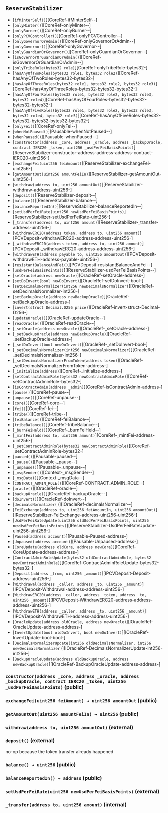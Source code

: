 ## <span id="ReserveStabilizer"></span> `ReserveStabilizer`



- [`ifMinterSelf()`][CoreRef-ifMinterSelf--]
- [`onlyMinter()`][CoreRef-onlyMinter--]
- [`onlyBurner()`][CoreRef-onlyBurner--]
- [`onlyPCVController()`][CoreRef-onlyPCVController--]
- [`onlyGovernorOrAdmin()`][CoreRef-onlyGovernorOrAdmin--]
- [`onlyGovernor()`][CoreRef-onlyGovernor--]
- [`onlyGuardianOrGovernor()`][CoreRef-onlyGuardianOrGovernor--]
- [`isGovernorOrGuardianOrAdmin()`][CoreRef-isGovernorOrGuardianOrAdmin--]
- [`onlyTribeRole(bytes32 role)`][CoreRef-onlyTribeRole-bytes32-]
- [`hasAnyOfTwoRoles(bytes32 role1, bytes32 role2)`][CoreRef-hasAnyOfTwoRoles-bytes32-bytes32-]
- [`hasAnyOfThreeRoles(bytes32 role1, bytes32 role2, bytes32 role3)`][CoreRef-hasAnyOfThreeRoles-bytes32-bytes32-bytes32-]
- [`hasAnyOfFourRoles(bytes32 role1, bytes32 role2, bytes32 role3, bytes32 role4)`][CoreRef-hasAnyOfFourRoles-bytes32-bytes32-bytes32-bytes32-]
- [`hasAnyOfFiveRoles(bytes32 role1, bytes32 role2, bytes32 role3, bytes32 role4, bytes32 role5)`][CoreRef-hasAnyOfFiveRoles-bytes32-bytes32-bytes32-bytes32-bytes32-]
- [`onlyFei()`][CoreRef-onlyFei--]
- [`whenNotPaused()`][Pausable-whenNotPaused--]
- [`whenPaused()`][Pausable-whenPaused--]
- [`constructor(address _core, address _oracle, address _backupOracle, contract IERC20 _token, uint256 _usdPerFeiBasisPoints)`][ReserveStabilizer-constructor-address-address-address-contract-IERC20-uint256-]
- [`exchangeFei(uint256 feiAmount)`][ReserveStabilizer-exchangeFei-uint256-]
- [`getAmountOut(uint256 amountFeiIn)`][ReserveStabilizer-getAmountOut-uint256-]
- [`withdraw(address to, uint256 amountOut)`][ReserveStabilizer-withdraw-address-uint256-]
- [`deposit()`][ReserveStabilizer-deposit--]
- [`balance()`][ReserveStabilizer-balance--]
- [`balanceReportedIn()`][ReserveStabilizer-balanceReportedIn--]
- [`setUsdPerFeiRate(uint256 newUsdPerFeiBasisPoints)`][ReserveStabilizer-setUsdPerFeiRate-uint256-]
- [`_transfer(address to, uint256 amount)`][ReserveStabilizer-_transfer-address-uint256-]
- [`withdrawERC20(address token, address to, uint256 amount)`][PCVDeposit-withdrawERC20-address-address-uint256-]
- [`_withdrawERC20(address token, address to, uint256 amount)`][PCVDeposit-_withdrawERC20-address-address-uint256-]
- [`withdrawETH(address payable to, uint256 amountOut)`][PCVDeposit-withdrawETH-address-payable-uint256-]
- [`resistantBalanceAndFei()`][PCVDeposit-resistantBalanceAndFei--]
- [`usdPerFeiBasisPoints()`][IReserveStabilizer-usdPerFeiBasisPoints--]
- [`setOracle(address newOracle)`][OracleRef-setOracle-address-]
- [`setDoInvert(bool newDoInvert)`][OracleRef-setDoInvert-bool-]
- [`setDecimalsNormalizer(int256 newDecimalsNormalizer)`][OracleRef-setDecimalsNormalizer-int256-]
- [`setBackupOracle(address newBackupOracle)`][OracleRef-setBackupOracle-address-]
- [`invert(struct Decimal.D256 price)`][OracleRef-invert-struct-Decimal-D256-]
- [`updateOracle()`][OracleRef-updateOracle--]
- [`readOracle()`][OracleRef-readOracle--]
- [`_setOracle(address newOracle)`][OracleRef-_setOracle-address-]
- [`_setBackupOracle(address newBackupOracle)`][OracleRef-_setBackupOracle-address-]
- [`_setDoInvert(bool newDoInvert)`][OracleRef-_setDoInvert-bool-]
- [`_setDecimalsNormalizer(int256 newDecimalsNormalizer)`][OracleRef-_setDecimalsNormalizer-int256-]
- [`_setDecimalsNormalizerFromToken(address token)`][OracleRef-_setDecimalsNormalizerFromToken-address-]
- [`_initialize(address)`][CoreRef-_initialize-address-]
- [`setContractAdminRole(bytes32 newContractAdminRole)`][CoreRef-setContractAdminRole-bytes32-]
- [`isContractAdmin(address _admin)`][CoreRef-isContractAdmin-address-]
- [`pause()`][CoreRef-pause--]
- [`unpause()`][CoreRef-unpause--]
- [`core()`][CoreRef-core--]
- [`fei()`][CoreRef-fei--]
- [`tribe()`][CoreRef-tribe--]
- [`feiBalance()`][CoreRef-feiBalance--]
- [`tribeBalance()`][CoreRef-tribeBalance--]
- [`_burnFeiHeld()`][CoreRef-_burnFeiHeld--]
- [`_mintFei(address to, uint256 amount)`][CoreRef-_mintFei-address-uint256-]
- [`_setContractAdminRole(bytes32 newContractAdminRole)`][CoreRef-_setContractAdminRole-bytes32-]
- [`paused()`][Pausable-paused--]
- [`_pause()`][Pausable-_pause--]
- [`_unpause()`][Pausable-_unpause--]
- [`_msgSender()`][Context-_msgSender--]
- [`_msgData()`][Context-_msgData--]
- [`CONTRACT_ADMIN_ROLE()`][ICoreRef-CONTRACT_ADMIN_ROLE--]
- [`oracle()`][IOracleRef-oracle--]
- [`backupOracle()`][IOracleRef-backupOracle--]
- [`doInvert()`][IOracleRef-doInvert--]
- [`decimalsNormalizer()`][IOracleRef-decimalsNormalizer--]
- [`FeiExchange(address to, uint256 feiAmountIn, uint256 amountOut)`][IReserveStabilizer-FeiExchange-address-uint256-uint256-]
- [`UsdPerFeiRateUpdate(uint256 oldUsdPerFeiBasisPoints, uint256 newUsdPerFeiBasisPoints)`][IReserveStabilizer-UsdPerFeiRateUpdate-uint256-uint256-]
- [`Paused(address account)`][Pausable-Paused-address-]
- [`Unpaused(address account)`][Pausable-Unpaused-address-]
- [`CoreUpdate(address oldCore, address newCore)`][ICoreRef-CoreUpdate-address-address-]
- [`ContractAdminRoleUpdate(bytes32 oldContractAdminRole, bytes32 newContractAdminRole)`][ICoreRef-ContractAdminRoleUpdate-bytes32-bytes32-]
- [`Deposit(address _from, uint256 _amount)`][IPCVDeposit-Deposit-address-uint256-]
- [`Withdrawal(address _caller, address _to, uint256 _amount)`][IPCVDeposit-Withdrawal-address-address-uint256-]
- [`WithdrawERC20(address _caller, address _token, address _to, uint256 _amount)`][IPCVDeposit-WithdrawERC20-address-address-address-uint256-]
- [`WithdrawETH(address _caller, address _to, uint256 _amount)`][IPCVDeposit-WithdrawETH-address-address-uint256-]
- [`OracleUpdate(address oldOracle, address newOracle)`][IOracleRef-OracleUpdate-address-address-]
- [`InvertUpdate(bool oldDoInvert, bool newDoInvert)`][IOracleRef-InvertUpdate-bool-bool-]
- [`DecimalsNormalizerUpdate(int256 oldDecimalsNormalizer, int256 newDecimalsNormalizer)`][IOracleRef-DecimalsNormalizerUpdate-int256-int256-]
- [`BackupOracleUpdate(address oldBackupOracle, address newBackupOracle)`][IOracleRef-BackupOracleUpdate-address-address-]
### <span id="ReserveStabilizer-constructor-address-address-address-contract-IERC20-uint256-"></span> `constructor(address _core, address _oracle, address _backupOracle, contract IERC20 _token, uint256 _usdPerFeiBasisPoints)` (public)



### <span id="ReserveStabilizer-exchangeFei-uint256-"></span> `exchangeFei(uint256 feiAmount) → uint256 amountOut` (public)



### <span id="ReserveStabilizer-getAmountOut-uint256-"></span> `getAmountOut(uint256 amountFeiIn) → uint256` (public)



### <span id="ReserveStabilizer-withdraw-address-uint256-"></span> `withdraw(address to, uint256 amountOut)` (external)



### <span id="ReserveStabilizer-deposit--"></span> `deposit()` (external)

no-op because the token transfer already happened

### <span id="ReserveStabilizer-balance--"></span> `balance() → uint256` (public)



### <span id="ReserveStabilizer-balanceReportedIn--"></span> `balanceReportedIn() → address` (public)



### <span id="ReserveStabilizer-setUsdPerFeiRate-uint256-"></span> `setUsdPerFeiRate(uint256 newUsdPerFeiBasisPoints)` (external)



### <span id="ReserveStabilizer-_transfer-address-uint256-"></span> `_transfer(address to, uint256 amount)` (internal)



